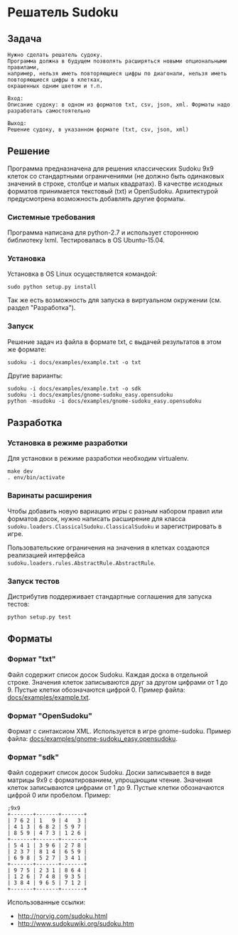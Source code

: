 # Решатель Sudoku


## Задача
```
Нужно сделать решатель судоку.
Программа должна в будущем позволять расширяться новыми опциональными правилами, 
например, нельзя иметь повторяющиеся цифры по диагонали, нельзя иметь повторяющиеся цифры в клетках, 
окрашенных одним цветом и т.п.

Вход:
Описание судоку: в одном из форматов txt, csv, json, xml. Форматы надо разработать самостоятельно

Выход:
Решение судоку, в указанном формате (txt, csv, json, xml)
```


## Решение

Программа предназначена для решения классических Sudoku 9x9 клеток со стандартными ограничениями 
(не должно быть одинаковых значений в строке, столбце и малых квадратах). 
В качестве исходных форматов принимается текстовый (txt) и OpenSudoku. Архитектурой предусмотрена возможность
добавлять другие форматы.


### Системные требования

Программа написана для python-2.7 и использует стороннюю библиотеку lxml. Тестировалась в OS Ubuntu-15.04.


### Установка

Установка в OS Linux осуществляется командой:
```
sudo python setup.py install
```
Так же есть возможность для запуска в виртуальном окружении (см. раздел "Разработка").

### Запуск

Решение задач из файла в формате txt, с выдачей результатов в этом же формате:
```
sudoku -i docs/examples/example.txt -o txt
```

Другие варианты:
```
sudoku -i docs/examples/example.txt -o sdk
sudoku -i docs/examples/gnome-sudoku_easy.opensudoku
python -msudoku -i docs/examples/gnome-sudoku_easy.opensudoku
```


## Разработка

### Установка в режиме разработки

Для установки в режиме разработки необходим virtualenv.

```
make dev
. env/bin/activate
```

### Варинаты расширения

Чтобы добавить новую вариацию игры с разным набором правил или форматов досок, нужно написать расширение для класса 
`sudoku.loaders.ClassicalSudoku.ClassicalSudoku` и зарегистрировать в игре.

Пользовательские ограничения на значения в клетках создаются реализацией интерфейса 
`sudoku.loaders.rules.AbstractRule.AbstractRule`.


### Запуск тестов

Дистрибутив поддерживает стандартные соглашения для запуска тестов:
```
python setup.py test
```

## Форматы

### Формат "txt"

Файл содержит список досок Sudoku. Каждая доска в отдельной строке. Значения клеток записываются друг за другом цифрами
от 1 до 9. Пустые клетки обозначаются цифрой 0. Пример файла: [docs/examples/example.txt](docs/examples/example.txt).


### Формат "OpenSudoku"

Формат с синтаксиом XML. Используется в игре gnome-sudoku. Пример файла: 
[docs/examples/gnome-sudoku_easy.opensudoku](docs/examples/gnome-sudoku_easy.opensudoku).


### Формат "sdk"

Файл содержит список досок Sudoku. Доски записывается в виде матрицы 9x9 с форматированием, упрощающим чтение. 
Значения клеток записываются цифрами от 1 до 9. Пустые клетки обозначаются цифрой 0 или пробелом. Пример:

```
;9x9
+-------+-------+-------+
| 7 6 2 | 1   9 | 4   3 | 
| 4 1 3 | 6 8 2 | 5 9 7 | 
| 8 5 9 | 4 7 3 | 1 2 6 | 
+-------+-------+-------+
| 5 4 1 | 3 9 6 | 2 7 8 | 
| 2 3 7 | 8 1 4 | 6 5 9 | 
| 6 9 8 | 5 2 7 | 3 4 1 | 
+-------+-------+-------+
| 9 7 5 | 2 3 1 | 8 6 4 | 
| 1 2 6 | 7 4 8 | 9 3 5 | 
| 3 8 4 | 9 6 5 | 7 1 2 | 
+-------+-------+-------+
```

Использованные ссылки:

* http://norvig.com/sudoku.html
* http://www.sudokuwiki.org/sudoku.htm